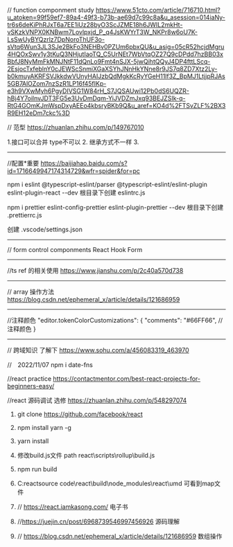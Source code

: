 
// function componment study
https://www.51cto.com/article/716710.html?u_atoken=99f59ef7-89a4-49f3-b73b-ae69d7c99c8a&u_asession=014iaNy-tr6s6deKiPhRJxT6a7EE1iUz28byO3ScJZME18h6JWIL2mkHt-vSKzkVNPX0KNBwm7Lovlpxjd_P_q4JsKWYrT3W_NKPr8w6oU7K-LsSwUyBYQzrlz7DpNoroThUF3o-sVtq6Wun3JL3SJe2BkFo3NEHBv0PZUm6pbxQU&u_asig=05cR52hcjdMgru4HQOxSwv1y3tKuQ3NHjutIaoTQ_C5UrNEt7WbVtqOZ27Q9cDPdd7hzBB03xBbfJ8NyMmFkMNJNtF11dQnLo9Fmt4nSJX-5jwQihtQQyJ4DP4fttLScq-2EsjocTxfeblnY0cJEWScSnmiXGaXSYhJNnHkYNne8r9JS7q8ZD7Xtz2Ly-b0kmuyAKRFSVJkkdwVUnyHAIJzbQdMgkKcRyYGeH11lf3Z_BpMJ1LtjjpRJAs5GB7AlOZom7nzSzR1LP16f45fIKp-e3h9VXwMyh6PgyDIVSG1W84rH_S7JQSAUwi12Pb0dS6UQZR-hBj4Y7oilnvJDT3FG5e3UvDmDqm-YiJVDZmJxq93BEJZSIk-q-RtG4GOmKJmWspDxyAEEo4kbsryBKb9Q&u_aref=KO4d%2FTSvZLF%2BX3R9EH12eDm7ckc%3D


// 范型
https://zhuanlan.zhihu.com/p/149767010

1.接口可以合并 type不可以 
2. 继承方式不一样
3.
*********************************************************************************************************************
//配置*重要
https://baijiahao.baidu.com/s?id=1716649947174314729&wfr=spider&for=pc

npm i eslint @typescript-eslint/parser @typescript-eslint/eslint-plugin eslint-plugin-react --dev
根目录下创建  eslintrc.js

npm i prettier eslint-config-prettier eslint-plugin-prettier --dev
根目录下创建  .prettierrc.js

创建
.vscode/settings.json
*********************************************************************************************************************

// form control componments
React Hook Form
**********************************************************************************************************************
//ts ref 的相关使用
https://www.jianshu.com/p/2c40a570d738

**********************************************************************************************************************

// array 操作方法
https://blog.csdn.net/ephemeral_x/article/details/121686959

***********************************************************************************************************************
//注释颜色
"editor.tokenColorCustomizations": {
        "comments": "#66FF66", //注释颜色
    }

************************************************************************************************************************
// 跨域知识 了解下
https://www.sohu.com/a/456083319_463970

//　2022/11/07  npm i date-fns

//react practice
https://contactmentor.com/best-react-projects-for-beginners-easy/

//react 源码调试 选修
https://zhuanlan.zhihu.com/p/548297074
1. git clone https://github.com/facebook/react
2. npm install yarn -g
3. yarn install
4. 修改build.js文件  path react\scripts\rollup\build.js
5.  npm run build
6. C:reactsource code\react\build\node_modules\react\umd  可看到map文件

99. // https://react.iamkasong.com/ 电子书
100. //https://juejin.cn/post/6968739546997456926 源码理解

101. // https://blog.csdn.net/ephemeral_x/article/details/121686959  数组操作








